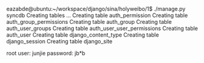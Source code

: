 eazabde@ubuntu:~/workspace/django/sina/holyweibo/1$ ./manage.py syncdb
Creating tables ...
Creating table auth_permission
Creating table auth_group_permissions
Creating table auth_group
Creating table auth_user_groups
Creating table auth_user_user_permissions
Creating table auth_user
Creating table django_content_type
Creating table django_session
Creating table django_site

root user: junjie
password: jb*b

